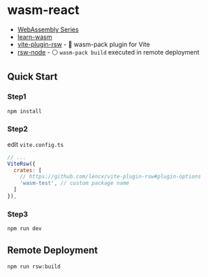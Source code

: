 # wasm-react

- [WebAssembly Series](https://github.com/lencx/awesome/blob/main/WebAssembly.md)
- [learn-wasm](https://github.com/lencx/learn-wasm)
- [vite-plugin-rsw](https://github.com/lencx/vite-plugin-rsw) - 🦀 wasm-pack plugin for Vite
- [rsw-node](https://github.com/lencx/rsw-node) - ⚪️ `wasm-pack build` executed in remote deployment

## Quick Start

### Step1

```bash
npm install
```

### Step2

edit `vite.config.ts`

```js
// ...
ViteRsw({
  crates: [
    // https://github.com/lencx/vite-plugin-rsw#plugin-options
    'wasm-test', // custom package name
  ]
}),
```

### Step3

```bash
npm run dev
```

## Remote Deployment

```bash
npm run rsw:build
```
